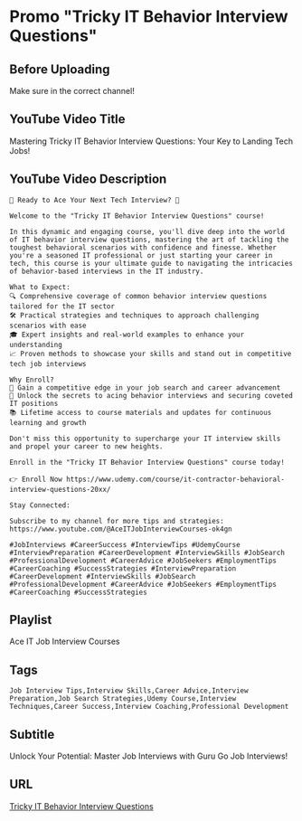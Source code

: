 # Promo "Tricky IT Behavior Interview Questions"

## Before Uploading

Make sure in the correct channel!

## YouTube Video Title

Mastering Tricky IT Behavior Interview Questions: Your Key to Landing Tech Jobs!

## YouTube Video Description

```text
🚀 Ready to Ace Your Next Tech Interview? 🚀

Welcome to the "Tricky IT Behavior Interview Questions" course!

In this dynamic and engaging course, you'll dive deep into the world of IT behavior interview questions, mastering the art of tackling the toughest behavioral scenarios with confidence and finesse. Whether you're a seasoned IT professional or just starting your career in tech, this course is your ultimate guide to navigating the intricacies of behavior-based interviews in the IT industry.

What to Expect:
🔍 Comprehensive coverage of common behavior interview questions tailored for the IT sector
🛠️ Practical strategies and techniques to approach challenging scenarios with ease
🎓 Expert insights and real-world examples to enhance your understanding
📈 Proven methods to showcase your skills and stand out in competitive tech job interviews

Why Enroll?
🌟 Gain a competitive edge in your job search and career advancement
🔐 Unlock the secrets to acing behavior interviews and securing coveted IT positions
📚 Lifetime access to course materials and updates for continuous learning and growth

Don't miss this opportunity to supercharge your IT interview skills and propel your career to new heights.

Enroll in the "Tricky IT Behavior Interview Questions" course today!

👉 Enroll Now https://www.udemy.com/course/it-contractor-behavioral-interview-questions-20xx/

Stay Connected:

Subscribe to my channel for more tips and strategies: https://www.youtube.com/@AceITJobInterviewCourses-ok4gn

#JobInterviews #CareerSuccess #InterviewTips #UdemyCourse #InterviewPreparation #CareerDevelopment #InterviewSkills #JobSearch #ProfessionalDevelopment #CareerAdvice #JobSeekers #EmploymentTips #CareerCoaching #SuccessStrategies #InterviewPreparation #CareerDevelopment #InterviewSkills #JobSearch #ProfessionalDevelopment #CareerAdvice #JobSeekers #EmploymentTips #CareerCoaching #SuccessStrategies
```

## Playlist

Ace IT Job Interview Courses

## Tags

```text
Job Interview Tips,Interview Skills,Career Advice,Interview Preparation,Job Search Strategies,Udemy Course,Interview Techniques,Career Success,Interview Coaching,Professional Development
```

## Subtitle

Unlock Your Potential: Master Job Interviews with Guru Go Job Interviews!

## URL

[Tricky IT Behavior Interview Questions](https://youtu.be/wSGlM4SYi7U)
